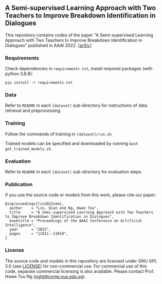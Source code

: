 ## A Semi-supervised Learning Approach with Two Teachers to Improve Breakdown Identification in Dialogues
This repository contains codes of the paper "A Semi-supervised Learning Approach with Two Teachers to Improve Breakdown Identification in Dialogues" published in AAAI 2022. [[arXiv](https://arxiv.org/abs/2202.10948)]

### Requirements ###
Check dependencies in `requirements.txt`, install required packages (with python 3.6.8):
```
pip install -r requirements.txt
```

### Data ###

Refer to `README` in each `[dataset]` sub-directory for instructions of data retrieval and preprocessing.

### Training ###

Follow the commands of training in `[dataset]/run.sh`.

Trained models can be specified and downloaded by running `bash get_trained_models.sh`.

### Evaluation ###

Refer to `README` in each `[dataset]` sub-directory for evaluation steps.

### Publication ###
If you use the source code or models from this work, please cite our paper:
```
@inproceedings{lin2022semi,
  author    = "Lin, Qian and Ng, Hwee Tou",
  title     = "A Semi-supervised Learning Approach with Two Teachers to Improve Breakdown Identification in Dialogues",
  booktitle = "Proceedings of the AAAI Conference on Artificial Intelligence",
  year      = "2022",
  pages     = "11011--11019",
}
```
### License ###

The source code and models in this repository are licensed under GNU GPL 3.0 (see [LICENSE](LICENSE)) for non-commercial use. For commercial use of this code, separate commercial licensing is also available. Please contact Prof. Hwee Tou Ng ([nght@comp.nus.edu.sg](mailto:nght@comp.nus.edu.sg)).